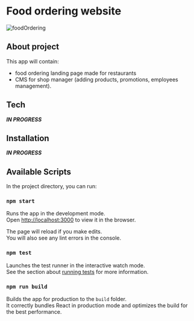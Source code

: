 # Food ordering website

![foodOrdering](https://user-images.githubusercontent.com/72525469/112237930-f7061300-8c43-11eb-9997-99d58669a3f7.gif)


## About project

This app will contain: 
- food ordering landing page made for restaurants
- CMS for shop manager (adding products, promotions, employees management).

## Tech

***IN PROGRESS***

## Installation

***IN PROGRESS***

## Available Scripts

In the project directory, you can run:

### `npm start`

Runs the app in the development mode.\
Open [http://localhost:3000](http://localhost:3000) to view it in the browser.

The page will reload if you make edits.\
You will also see any lint errors in the console.

### `npm test`

Launches the test runner in the interactive watch mode.\
See the section about [running tests](https://facebook.github.io/create-react-app/docs/running-tests) for more information.

### `npm run build`

Builds the app for production to the `build` folder.\
It correctly bundles React in production mode and optimizes the build for the best performance.
